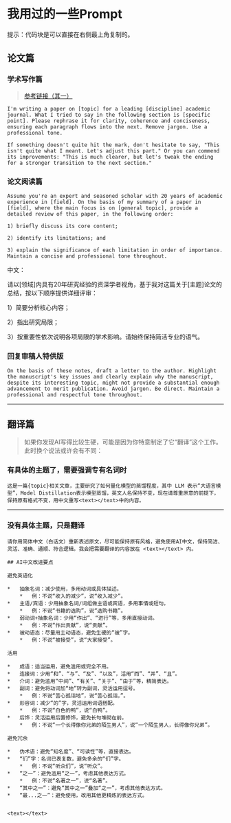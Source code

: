 # 我用过的一些Prompt

提示：代码块是可以直接在右侧最上角复制的。

## 论文篇

### 学术写作篇

> [参考链接（其一）](https://mp.weixin.qq.com/s/ppszMUR6TvW_mmpQg4UQCA)

```
I'm writing a paper on [topic] for a leading [discipline] academic journal. What I tried to say in the following section is [specific point]. Please rephrase it for clarity, coherence and conciseness, ensuring each paragraph flows into the next. Remove jargon. Use a professional tone.
```

```
If something doesn't quite hit the mark, don't hesitate to say, "This isn't quite what I meant. Let's adjust this part." Or you can commend its improvements: "This is much clearer, but let's tweak the ending for a stronger transition to the next section."
```

### 论文阅读篇

```
Assume you're an expert and seasoned scholar with 20 years of academic experience in [field]. On the basis of my summary of a paper in [field], where the main focus is on [general topic], provide a detailed review of this paper, in the following order: 

1) briefly discuss its core content; 

2) identify its limitations; and 

3) explain the significance of each limitation in order of importance. Maintain a concise and professional tone throughout.
```


中文：

请以[领域]内具有20年研究经验的资深学者视角，基于我对这篇关于[主题]论文的总结，按以下顺序提供详细评审：

1）简要分析核心内容；

2）指出研究局限；

3）按重要性依次说明各项局限的学术影响。请始终保持简洁专业的语气。


### 回复审稿人特供版


```
On the basis of these notes, draft a letter to the author. Highlight the manuscript's key issues and clearly explain why the manuscript, despite its interesting topic, might not provide a substantial enough advancement to merit publication. Avoid jargon. Be direct. Maintain a professional and respectful tone throughout.
```

---


## 翻译篇

> 如果你发现AI写得比较生硬，可能是因为你特意制定了它“翻译”这个工作。此时换个说法或许会有不同：

### 有具体的主题了，需要强调专有名词时

```
这是一篇{topic}相关文章，主要研究了如何量化模型的蒸馏程度，其中 LLM 表示“大语言模型”，Model Distillation表示模型蒸馏，英文人名保持不变，现在请尊重原意的前提下，保持原有格式不变，用中文重写<text></text>中的内容。
```


---

### 没有具体主题，只是翻译

```
请你用简体中文（白话文）重新表述原文，尽可能保持原有风格，避免使用AI中文，保持简洁、灵活、准确、通顺、符合逻辑。我会把需要翻译的内容放在 <text></text> 内。

## AI中文改进要点

避免英语化

*   抽象名词：减少使用，多用动词或具体描述。
    *   例：不说“收入的减少”，说“收入减少”。
*   主语/宾语：少用抽象名词/词组做主语或宾语，多用事情或短句。
    *   例：不说“书籍的选购”，说“选购书籍”。
*   弱动词+抽象名词：少用“作出”、“进行”等，多用直接动词。
    *   例：不说“作出贡献”，说“贡献”。
*   被动语态：尽量用主动语态，避免生硬的“被”字。
    *   例：不说“被接受”，说“大家接受”。

活用

*   成语：适当运用，避免滥用或完全不用。
*   连接词：少用“和”、“与”、“及”、“以及”，活用“而”、“并”、“且”。
*   介词：避免滥用“中间”、“有关”、“关于”、“由于”等，精简表达。
*   副词：避免将动词加“地”转为副词，灵活运用逗号。
    *   例：不说“苦心孤诣地”，说“苦心孤诣，”。
*   形容词：减少“的”字，灵活运用词语搭配。
    *   例：不说“白色的鸭”，说“白鸭”。
*   后饰：灵活运用后置修饰，避免长句堆砌在前。
    *   例：不说“一个长得像你兄弟的陌生男人”，说“一个陌生男人，长得像你兄弟”。

避免冗余

*   伪术语：避免“知名度”、“可读性”等，直接表达。
*   “们”字：名词已表复数，避免多余的“们”字。
    *   例：不说“听众们”，说“听众”。
*   “之一”：避免滥用“之一”，考虑其他表达方式。
    *   例：不说“名著之一”，说“名著”。
*   “其中之一”：避免“其中之一”叠加“之一”，考虑其他表达方式。
*   “最...之一”：避免使用，改用其他更精炼的表达方式。


<text></text>
```